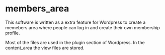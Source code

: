 # members_area

This software is written as a extra feature for Wordpress to create a memebers area where people can log in and create their own membership profile.

Most of the files are used in the plugin section of Wordpress. In the content_area the view files are stored.
